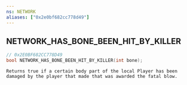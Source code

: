 ```yaml
---
ns: NETWORK
aliases: ["0x2e0bf682cc778d49"]
---
```

## NETWORK_HAS_BONE_BEEN_HIT_BY_KILLER

```c
// 0x2E0BF682CC778D49
bool NETWORK_HAS_BONE_BEEN_HIT_BY_KILLER(int bone);
```

```
Returns true if a certain body part of the local Player has been damaged by the player that made that was awarded the fatal blow.
```
